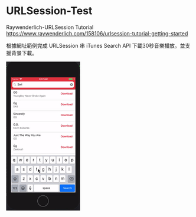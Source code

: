 # URLSession-Test
Raywenderlich-URLSession Tutorial
https://www.raywenderlich.com/158106/urlsession-tutorial-getting-started

根據網址範例完成 
URLSession 串 iTunes Search API 下載30秒音樂播放。並支援背景下載。

![image](https://github.com/YouJCheng/URLSession-Test/blob/master/200w_d.gif)
